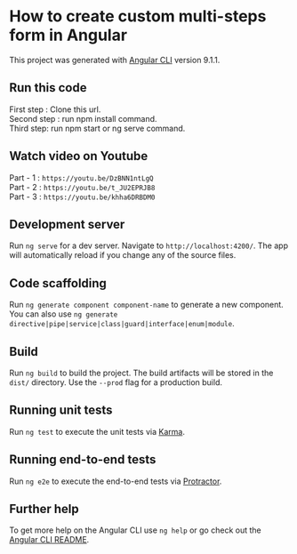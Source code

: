 # How to create custom multi-steps form in Angular

This project was generated with [Angular CLI](https://github.com/angular/angular-cli) version 9.1.1.

## Run this code

First step : Clone this url.\
Second step : run npm install command.\
Third step: run npm start or ng serve command.

## Watch video on Youtube
Part - 1 : `https://youtu.be/DzBNN1ntLgQ`\
Part - 2 : `https://youtu.be/t_JU2EPRJB8`\
Part - 3 : `https://youtu.be/khha6DRBDM0`


## Development server

Run `ng serve` for a dev server. Navigate to `http://localhost:4200/`. The app will automatically reload if you change any of the source files.

## Code scaffolding

Run `ng generate component component-name` to generate a new component. You can also use `ng generate directive|pipe|service|class|guard|interface|enum|module`.

## Build

Run `ng build` to build the project. The build artifacts will be stored in the `dist/` directory. Use the `--prod` flag for a production build.

## Running unit tests

Run `ng test` to execute the unit tests via [Karma](https://karma-runner.github.io).

## Running end-to-end tests

Run `ng e2e` to execute the end-to-end tests via [Protractor](http://www.protractortest.org/).

## Further help

To get more help on the Angular CLI use `ng help` or go check out the [Angular CLI README](https://github.com/angular/angular-cli/blob/master/README.md).
